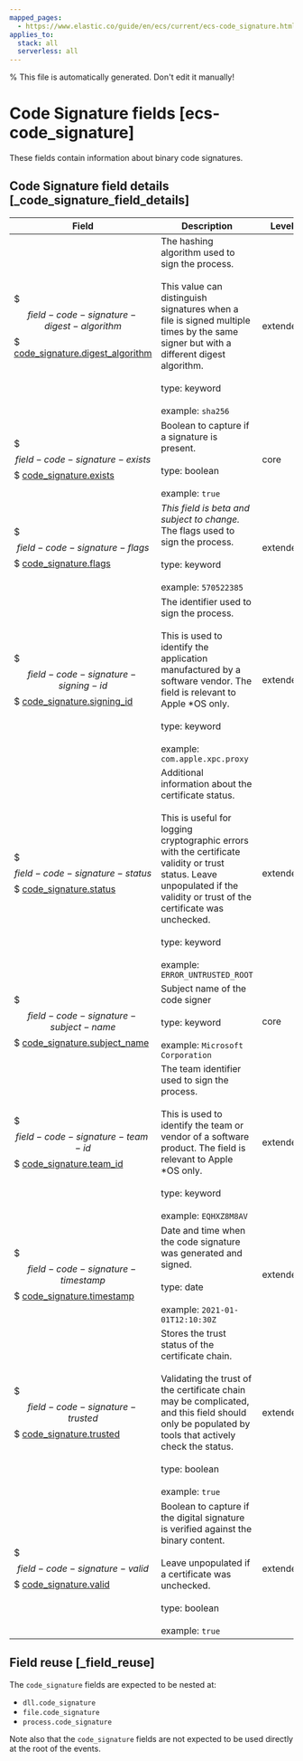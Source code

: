 ```yaml
---
mapped_pages:
  - https://www.elastic.co/guide/en/ecs/current/ecs-code_signature.html
applies_to:
  stack: all
  serverless: all
---
```

% This file is automatically generated. Don't edit it manually!

# Code Signature fields [ecs-code_signature]

These fields contain information about binary code signatures.

## Code Signature field details [_code_signature_field_details]

| Field | Description | Level |
| --- | --- | --- |
| $$$field-code-signature-digest-algorithm$$$ [code_signature.digest_algorithm](#field-code-signature-digest-algorithm) | The hashing algorithm used to sign the process.<br><br>This value can distinguish signatures when a file is signed multiple times by the same signer but with a different digest algorithm.<br><br>type: keyword<br><br>example: `sha256`<br> | extended |
| $$$field-code-signature-exists$$$ [code_signature.exists](#field-code-signature-exists) | Boolean to capture if a signature is present.<br><br>type: boolean<br><br>example: `true`<br> | core |
| $$$field-code-signature-flags$$$ [code_signature.flags](#field-code-signature-flags) | _This field is beta and subject to change._ The flags used to sign the process.<br><br>type: keyword<br><br>example: `570522385`<br> | extended |
| $$$field-code-signature-signing-id$$$ [code_signature.signing_id](#field-code-signature-signing-id) | The identifier used to sign the process.<br><br>This is used to identify the application manufactured by a software vendor. The field is relevant to Apple *OS only.<br><br>type: keyword<br><br>example: `com.apple.xpc.proxy`<br> | extended |
| $$$field-code-signature-status$$$ [code_signature.status](#field-code-signature-status) | Additional information about the certificate status.<br><br>This is useful for logging cryptographic errors with the certificate validity or trust status. Leave unpopulated if the validity or trust of the certificate was unchecked.<br><br>type: keyword<br><br>example: `ERROR_UNTRUSTED_ROOT`<br> | extended |
| $$$field-code-signature-subject-name$$$ [code_signature.subject_name](#field-code-signature-subject-name) | Subject name of the code signer<br><br>type: keyword<br><br>example: `Microsoft Corporation`<br> | core |
| $$$field-code-signature-team-id$$$ [code_signature.team_id](#field-code-signature-team-id) | The team identifier used to sign the process.<br><br>This is used to identify the team or vendor of a software product. The field is relevant to Apple *OS only.<br><br>type: keyword<br><br>example: `EQHXZ8M8AV`<br> | extended |
| $$$field-code-signature-timestamp$$$ [code_signature.timestamp](#field-code-signature-timestamp) | Date and time when the code signature was generated and signed.<br><br>type: date<br><br>example: `2021-01-01T12:10:30Z`<br> | extended |
| $$$field-code-signature-trusted$$$ [code_signature.trusted](#field-code-signature-trusted) | Stores the trust status of the certificate chain.<br><br>Validating the trust of the certificate chain may be complicated, and this field should only be populated by tools that actively check the status.<br><br>type: boolean<br><br>example: `true`<br> | extended |
| $$$field-code-signature-valid$$$ [code_signature.valid](#field-code-signature-valid) | Boolean to capture if the digital signature is verified against the binary content.<br><br>Leave unpopulated if a certificate was unchecked.<br><br>type: boolean<br><br>example: `true`<br> | extended |

## Field reuse [_field_reuse]

The `code_signature` fields are expected to be nested at:

* `dll.code_signature`
* `file.code_signature`
* `process.code_signature`

Note also that the `code_signature` fields are not expected to be used directly at the root of the events.
